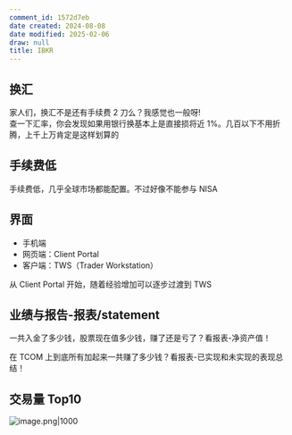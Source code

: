 ```yaml
---
comment_id: 1572d7eb
date created: 2024-08-08
date modified: 2025-02-06
draw: null
title: IBKR
---
```

## 换汇

家人们，换汇不是还有手续费 2 刀么？我感觉也一般呀!  
查一下汇率，你会发现如果用银行换基本上是直接损将近 1%。几百以下不用折腾，上千上万肯定是这样划算的

## 手续费低

手续费低，几乎全球市场都能配置。不过好像不能参与 NISA

## 界面

- 手机端
- 网页端：Client Portal
- 客户端：TWS（Trader Workstation）

从 Client Portal 开始，随着经验增加可以逐步过渡到 TWS

## 业绩与报告-报表/statement

一共入金了多少钱，股票现在值多少钱，赚了还是亏了？看报表-净资产值！

在 TCOM 上到底所有加起来一共赚了多少钱？看报表-已实现和未实现的表现总结！

## 交易量 Top10

![image.png|1000](https://imagehosting4picgo.oss-cn-beijing.aliyuncs.com/imagehosting/fix-dir%2Fpicgo%2Fpicgo-clipboard-images%2F2024%2F09%2F19%2F02-56-19-9a17168271fcea54de601f352da5a84b-202409190256521-2a3661.png)
